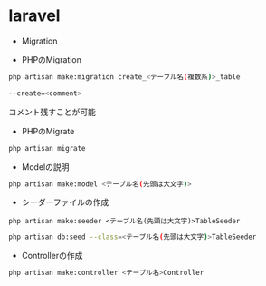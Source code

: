 # laravel

- Migration

- PHPのMigration

```sh
php artisan make:migration create_<テーブル名(複数系)>_table

--create=<comment>
```
コメント残すことが可能

- PHPのMigrate

```sh
php artisan migrate
```

- Modelの説明

```sh
php artisan make:model <テーブル名(先頭は大文字)>
```

- シーダーファイルの作成

```
php artisan make:seeder <テーブル名(先頭は大文字)>TableSeeder
```

```sh
php artisan db:seed --class=<テーブル名(先頭は大文字)>TableSeeder
```

- Controllerの作成

```sh
php artisan make:controller <テーブル名>Controller
```